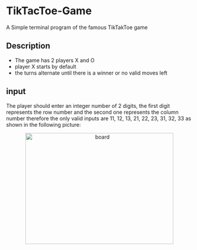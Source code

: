 # TikTacToe-Game
A Simple terminal program of the famous TikTakToe game

## Description
* The game has 2 players X and O
* player X starts by default
* the turns alternate until there is a winner or no valid moves left

## input
The player should enter an integer number of 2 digits, the first digit represents the row number and the second one represents the column number
therefore the only valid inputs are 11, 12, 13, 21, 22, 23, 31, 32, 33 as shown in the following picture:
<p align="center">
  <img src="board.PNG" alt="board" width="400" height="300" />
</p>
